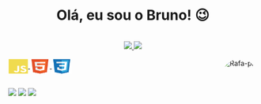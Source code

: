 <h1 text align="center"> Olá, eu sou o Bruno! 😉 </h1><br>
  
<div align="center">
  <a href="https://github.com/bruno-biancalana">
  <img height="180em" src="https://github-readme-stats.vercel.app/api?username=bruno-biancalana&show_icons=true&theme=darkblue&include_all_commits=true&count_private=true"/>
  <img height="180em" src="https://github-readme-stats.vercel.app/api/top-langs/?username=bruno-biancalana&layout=compact&langs_count=7&theme=winteriscoming"/>
</div>
<div style="display: inline_block"><br>
  <img align="center" alt="Bruno-Js" height="30" width="40" src="https://raw.githubusercontent.com/devicons/devicon/master/icons/javascript/javascript-plain.svg">
  <img align="center" alt="Bruno-HTML" height="30" width="40" src="https://raw.githubusercontent.com/devicons/devicon/master/icons/html5/html5-original.svg">
  <img align="center" alt="Bruno-CSS" height="30" width="40" src="https://raw.githubusercontent.com/devicons/devicon/master/icons/css3/css3-original.svg">
  <img align="right" alt="Rafa-pic" height="150" style="border-radius:50px;" src="https://scontent.fsdu17-1.fna.fbcdn.net/v/t39.30808-1/302190253_2727454700718770_7009969728492502128_n.jpg?stp=dst-jpg_p480x480&_nc_cat=110&ccb=1-7&_nc_sid=dbb9e7&_nc_ohc=DglK2-yhZOsAX_u8hTq&_nc_ht=scontent.fsdu17-1.fna&oh=00_AfD6XBFlEhowGKiVb6kASq2HtTE9mbSgrpSwc3pzC1TG9g&oe=6381FFFA">
</div>
  
  ##
 
<div> 
  <a href="https://www.instagram.com/bruno_biancalana" target="_blank"><img src="https://img.shields.io/badge/-Instagram-%23E4405F?style=for-the-badge&logo=instagram&logoColor=white" target="_blank"></a>
  <a href = "mailto:brunobiancalana1@gmail.com"><img src="https://img.shields.io/badge/-Gmail-%23333?style=for-the-badge&logo=gmail&logoColor=white" target="_blank"></a>
  <a href="https://www.linkedin.com/in/bruno-biancalana/" target="_blank"><img src="https://img.shields.io/badge/-LinkedIn-%230077B5?style=for-the-badge&logo=linkedin&logoColor=white" target="_blank"></a>
 
</div>

